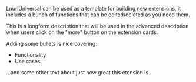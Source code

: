 LnurlUniversal can be used as a template for building new extensions, it includes a bunch of functions that can be edited/deleted as you need them.

This is a longform description that will be used in the advanced description when users click on the "more" button on the extension cards.

Adding some bullets is nice covering:

- Functionality
- Use cases

...and some other text about just how great this etension is.

